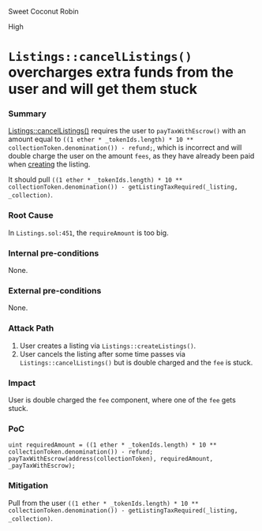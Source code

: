 Sweet Coconut Robin

High

# `Listings::cancelListings()` overcharges extra funds from the user and will get them stuck

### Summary

[Listings::cancelListings()](https://github.com/sherlock-audit/2024-08-flayer/blob/main/flayer/src/contracts/Listings.sol#L414) requires the user to `payTaxWithEscrow()` with an amount equal to `((1 ether * _tokenIds.length) * 10 ** collectionToken.denomination()) - refund;`, which is incorrect and will double charge the user on the amount `fees`, as they have already been paid when [creating](https://github.com/sherlock-audit/2024-08-flayer/blob/main/flayer/src/contracts/Listings.sol#L151) the listing.

It should pull `((1 ether * _tokenIds.length) * 10 ** collectionToken.denomination()) - getListingTaxRequired(_listing, _collection)`.

### Root Cause

In `Listings.sol:451`, the `requireAmount` is too big.

### Internal pre-conditions

None.

### External pre-conditions

None.

### Attack Path

1. User creates a listing via `Listings::createListings()`.
2. User cancels the listing after some time passes via `Listings::cancelListings()` but is double charged and the `fee` is stuck.

### Impact

User is double charged the `fee` component, where one of the `fee` gets stuck.

### PoC

```solidity
uint requiredAmount = ((1 ether * _tokenIds.length) * 10 ** collectionToken.denomination()) - refund;
payTaxWithEscrow(address(collectionToken), requiredAmount, _payTaxWithEscrow);
```

### Mitigation

Pull from the user `((1 ether * _tokenIds.length) * 10 ** collectionToken.denomination()) - getListingTaxRequired(_listing, _collection)`.